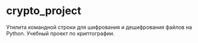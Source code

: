 # crypto_project
Утилита командной строки для шифрования и дешифрования файлов на Python. Учебный проект по криптографии.
